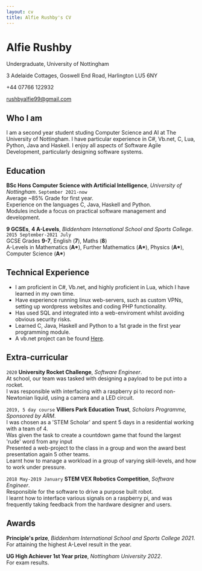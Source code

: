 ```yaml
---
layout: cv
title: Alfie Rushby's CV
---
```

# Alfie Rushby
Undergraduate, University of Nottingham

3 Adelaide Cottages, Goswell End Road, Harlington LU5 6NY

+44 07766 122932

<div id="webaddress">
<a href="mailto: rushbyalfie99@gmail.com">rushbyalfie99@gmail.com</a>
</div>


## Who I am

I am a second year student studing Computer Science and AI at The University of Nottingham. I have particular experience in C#, Vb.net, C, Lua, Python, Java and Haskell.
I enjoy all aspects of Software Agile Development, particularly designing software systems.


## Education

__BSc Hons Computer Science with Artificial Intelligence__, *University of Nottingham*.
`September 2021-now` <br>
Average ~85% Grade for first year.<br>
Experience on the languages C, Java, Haskell and Python. <br>
Modules include a focus on practical software management and development.

__9 GCSEs__, __4 A-Levels__, *Biddenham International School and Sports College*.
`2015 September-2021 July`<br>
GCSE Grades __9-7__, English (__7__), Maths (__8__) <br>
A-Levels in Mathematics (__A\*__), Further Mathematics (__A\*__), Physics (__A\*__), Computer Science (__A\*__)

## Technical Experience
+ I am proficient in C#, Vb.net, and highly proficient in Lua, which I have learned in my own time.<br>
+ Have experience running linux web-servers, such as custom VPNs, setting up wordpress websites and coding PHP functionality.<br>
+ Has used SQL and integrated into a web-enviroment whilst avoiding obvious security risks.<br>
+ Learned C, Java, Haskell and Python to a 1st grade in the first year programming module.<br>
+ A vb.net project can be found <a href="https://github.com/ickeyben123/NEA">Here</a>.


## Extra-curricular 

`2020`
__University Rocket Challenge__, *Software Engineer*. <br>
At school, our team was tasked with designing a payload to be put into a rocket. <br>
I was responsible with interfacing with a raspberry pi to record non-Newtonian liquid, using a camera and a LED circuit.

`2019, 5 day course`
__Villiers Park Education Trust__, *Scholars Programme, Sponsored by ARM*. <br>
I was chosen as a 'STEM Scholar' and spent 5 days in a residential working with a team of 4. <br>
Was given the task to create a countdown game that found the largest 'rude' word from any input <br>
Presented a web-project to the class in a group and won the award best presentation again 5 other teams. <br>
Learnt how to manage a workload in a group of varying skill-levels, and how to work under pressure.

`2018 May-2019 January`
__STEM VEX Robotics Competition__, *Software Engineer*. <br>
Responsible for the software to drive a purpose built robot.<br>
I learnt how to interface various signals on a raspberry pi, and 
was frequently taking feedback from the hardware designer and users.

## Awards

__Principle's prize__, *Biddenham International School and Sports College 2021*. <br>
For attaining the highest A-Level result in the year.

__UG High Achiever 1st Year prize__, *Nottingham University 2022*. <br>
For exam results.

<!-- ### Footer

Last updated: May 2013 -->


